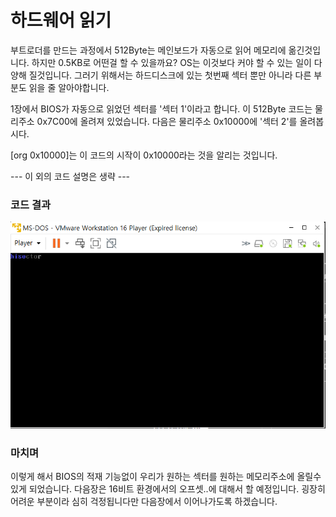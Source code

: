 #  하드웨어 읽기

부트로더를 만드는 과정에서 512Byte는 메인보드가 자동으로 읽어 메모리에 옮긴것입니다. 하지만 0.5KB로 어떤걸 할 수 있을까요? OS는 이것보다 커야 할 수 있는 일이 다양해 질것입니다. 그러기 위해서는 하드디스크에 있는 첫번째 섹터 뿐만 아니라 다른 부분도 읽을 줄 알아야합니다.

1장에서 BIOS가 자동으로 읽었던 섹터를 '섹터 1'이라고 합니다. 이 512Byte 코드는 물리주소 0x7C00에 올려져 있었습니다. 다음은 물리주소 0x10000에 '섹터 2'를 올려봅시다.

[org 0x10000]는 이 코드의 시작이 0x10000라는 것을 알리는 것입니다.

--- 이 외의 코드 설명은 생략 ---

### 코드 결과

![1번 코드 결과](./결과.PNG)

### 마치며

이렇게 해서 BIOS의 적재 기능없이 우리가 원하는 섹터를 원하는 메모리주소에 올릴수 있게 되었습니다. 다음장은 16비트 환경에서의 오프셋..에 대해서 할 예정입니다. 굉장히 어려운 부분이라 심히 걱정됩니다만 다음장에서 이어나가도록 하겠습니다.